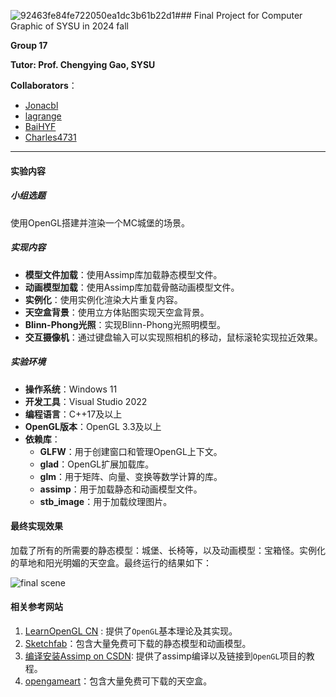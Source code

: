 ![92463fe84fe722050ea1dc3b61b22d1](https://github.com/user-attachments/assets/d27418b7-140f-4302-a64c-fe78f78a46fc)### Final Project for Computer Graphic of SYSU in 2024 fall

**Group 17**

**Tutor: Prof. Chengying Gao, SYSU**

**Collaborators**：

- [Jonacbl](https://github.com/Jonacbl)
- [lagrange](https://github.com/lxl1437)
- [BaiHYF](https://github.com/BaiHYF)
- [Charles4731](https://github.com/Charles4731)

----

#### 实验内容

##### 小组选题
使用OpenGL搭建并渲染一个MC城堡的场景。

##### 实现内容
- **模型文件加载**：使用Assimp库加载静态模型文件。
- **动画模型加载**：使用Assimp库加载骨骼动画模型文件。
- **实例化**：使用实例化渲染大片重复内容。
- **天空盒背景**：使用立方体贴图实现天空盒背景。
- **Blinn-Phong光照**：实现Blinn-Phong光照明模型。
- **交互摄像机**：通过键盘输入可以实现照相机的移动，鼠标滚轮实现拉近效果。

##### 实验环境
- **操作系统**：Windows 11
- **开发工具**：Visual Studio 2022
- **编程语言**：C++17及以上
- **OpenGL版本**：OpenGL 3.3及以上
- **依赖库**：
    - **GLFW**：用于创建窗口和管理OpenGL上下文。
    - **glad**：OpenGL扩展加载库。
    - **glm**：用于矩阵、向量、变换等数学计算的库。
    - **assimp**：用于加载静态和动画模型文件。
    - **stb_image**：用于加载纹理图片。

#### 最终实现效果

加载了所有的所需要的静态模型：城堡、长椅等，以及动画模型：宝箱怪。实例化的草地和阳光明媚的天空盒。最终运行的结果如下：

![final scene](https://github.com/user-attachments/assets/5820360f-f468-4251-92b1-602393807193)

#### 相关参考网站

1. [LearnOpenGL CN](https://learnopengl-cn.github.io/) : 提供了`OpenGL`基本理论及其实现。
2. [Sketchfab](https://sketchfab.com/feed)：包含大量免费可下载的静态模型和动画模型。
3. [编译安装Assimp on CSDN](https://blog.csdn.net/guoguojune/article/details/130344278): 提供了assimp编译以及链接到`OpenGL`项目的教程。
4. [opengameart](https://opengameart.org)：包含大量免费可下载的天空盒。
